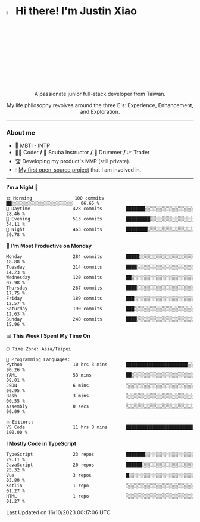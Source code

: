 # <img src="https://media.giphy.com/media/hvRJCLFzcasrR4ia7z/giphy.gif" width="5%">Hi there! I'm Justin Xiao
<p align="center">A passionate junior full-stack developer from Taiwan.  </p>
<p align="center">My life philosophy revolves around the three E's: Experience, Enhancement, and Exploration.</p>

---
### About me
- 👀 MBTI - [INTP](https://www.16personalities.com/intp-personality)
- 👨‍💻 Coder **/** 🤿 Scuba Instructor **/** 🥁 Drummer **/** 📈 Trader
- 🏆 Developing my product's MVP (still private).
- 💧 [My first open-source project](https://github.com/Game-as-a-Service/Game-Lobby-Web) that I am involved in.

---
<!--START_SECTION:waka-->
**I'm a Night 🦉** 

```text
🌞 Morning                100 commits         ██░░░░░░░░░░░░░░░░░░░░░░░   06.65 % 
🌆 Daytime                428 commits         ███████░░░░░░░░░░░░░░░░░░   28.46 % 
🌃 Evening                513 commits         █████████░░░░░░░░░░░░░░░░   34.11 % 
🌙 Night                  463 commits         ████████░░░░░░░░░░░░░░░░░   30.78 % 
```
📅 **I'm Most Productive on Monday** 

```text
Monday                   284 commits         █████░░░░░░░░░░░░░░░░░░░░   18.88 % 
Tuesday                  214 commits         ████░░░░░░░░░░░░░░░░░░░░░   14.23 % 
Wednesday                120 commits         ██░░░░░░░░░░░░░░░░░░░░░░░   07.98 % 
Thursday                 267 commits         ████░░░░░░░░░░░░░░░░░░░░░   17.75 % 
Friday                   189 commits         ███░░░░░░░░░░░░░░░░░░░░░░   12.57 % 
Saturday                 190 commits         ███░░░░░░░░░░░░░░░░░░░░░░   12.63 % 
Sunday                   240 commits         ████░░░░░░░░░░░░░░░░░░░░░   15.96 % 
```


📊 **This Week I Spent My Time On** 

```text
🕑︎ Time Zone: Asia/Taipei

💬 Programming Languages: 
Python                   10 hrs 3 mins       ███████████████████████░░   90.26 % 
YAML                     53 mins             ██░░░░░░░░░░░░░░░░░░░░░░░   08.01 % 
JSON                     6 mins              ░░░░░░░░░░░░░░░░░░░░░░░░░   00.95 % 
Bash                     3 mins              ░░░░░░░░░░░░░░░░░░░░░░░░░   00.55 % 
Assembly                 0 secs              ░░░░░░░░░░░░░░░░░░░░░░░░░   00.09 % 

🔥 Editors: 
VS Code                  11 hrs 8 mins       █████████████████████████   100.00 % 
```

**I Mostly Code in TypeScript** 

```text
TypeScript               23 repos            ███████░░░░░░░░░░░░░░░░░░   29.11 % 
JavaScript               20 repos            ██████░░░░░░░░░░░░░░░░░░░   25.32 % 
Vue                      3 repos             █░░░░░░░░░░░░░░░░░░░░░░░░   03.80 % 
Kotlin                   1 repo              ░░░░░░░░░░░░░░░░░░░░░░░░░   01.27 % 
HTML                     1 repo              ░░░░░░░░░░░░░░░░░░░░░░░░░   01.27 % 
```




 Last Updated on 16/10/2023 00:17:06 UTC
<!--END_SECTION:waka-->
